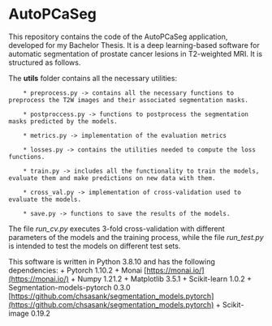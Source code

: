 # AutoPCaSeg
This repository contains the code of the AutoPCaSeg application, developed for my Bachelor Thesis. It is a deep learning-based software for automatic segmentation of prostate cancer lesions in T2-weighted MRI. It is structured as follows.

The **utils** folder contains all the necessary utilities:

		* preprocess.py -> contains all the necessary functions to preprocess the T2W images and their associated segmentation masks. 

		* postproccess.py -> functions to postprocess the segmentation masks predicted by the models.

		* metrics.py -> implementation of the evaluation metrics 

		* losses.py -> contains the utilities needed to compute the loss functions.

		* train.py -> includes all the functionality to train the models, evaluate them and make predictions on new data with them. 

		* cross_val.py -> implementation of cross-validation used to evaluate the models.

		* save.py -> functions to save the results of the models. 

The file *run_cv.py* executes 3-fold cross-validation with different parameters of the models and the training process, while the file *run_test.py* is intended to test the models on different test sets. 

This software is written in Python 3.8.10 and has the following dependencies:
		+ Pytorch 1.10.2
		+ Monai [https://monai.io/](https://monai.io/)
		+ Numpy 1.21.2 
		+ Matplotlib 3.5.1
		+ Scikit-learn 1.0.2
		+ Segmentation-models-pytorch 0.3.0 [https://github.com/chsasank/segmentation_models.pytorch](https://github.com/chsasank/segmentation_models.pytorch)
		+ Scikit-image 0.19.2